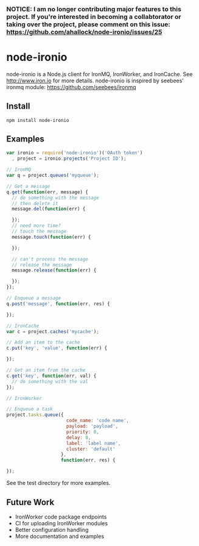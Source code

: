 ### NOTICE: I am no longer contributing major features to this project. If you're interested in becoming a collabtorator or taking over the project, please comment on this issue: https://github.com/ahallock/node-ironio/issues/25

# node-ironio 

node-ironio is a Node.js client for IronMQ, IronWorker, and IronCache. See http://www.iron.io
for more details. node-ironio is inspired by seebees' ironmq module: https://github.com/seebees/ironmq 

## Install
    npm install node-ironio

## Examples
```javascript
var ironio = require('node-ironio')('OAuth token')
  , project = ironio.projects('Project ID');

// IronMQ
var q = project.queues('myqueue');

// Get a message
q.get(function(err, message) {
  // do something with the message
  // then delete it
  message.del(function(err) {

  });
  // need more time?
  // touch the message
  message.touch(function(err) {

  });

  // can't process the message
  // release the message
  message.release(function(err) {

  });
});

// Enqueue a message
q.post('message', function(err, res) {

});

// IronCache
var c = project.caches('mycache');

// Add an item to the cache
c.put('key', 'value', function(err) {

});

// Get an item from the cache
c.get('key', function(err, val) {
  // do something with the val
});

// IronWorker

// Enqueue a task
project.tasks.queue({
                      code_name: 'code name',
                      payload: 'payload',
                      priority: 0,
                      delay: 0,
                      label: 'label name',
                      cluster: 'default'
                    },
                    function(err, res) {

});
```
See the test directory for more examples. 

## Future Work
* IronWorker code package endpoints
* CI for uploading IronWorker modules
* Better configuration handling 
* More documentation and examples
